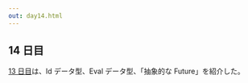 ```yaml
---
out: day14.html
---
```


  [day13]: day13.html

14 日目
------

[13 日目][day13]は、Id データ型、Eval データ型、「抽象的な Future」を紹介した。
